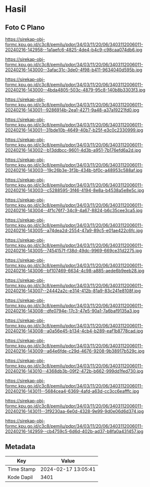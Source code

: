 # Hasil

## Foto C Plano

https://sirekap-obj-formc.kpu.go.id/c3c8/pemilu/pdpr/34/03/11/20/06/3403112006011-20240216-142958--1a1aefc6-4825-4de4-b4c9-c98caa074db6.jpg

https://sirekap-obj-formc.kpu.go.id/c3c8/pemilu/pdpr/34/03/11/20/06/3403112006011-20240216-143000--3afac31c-3de0-4f98-b411-9634040d595b.jpg

https://sirekap-obj-formc.kpu.go.id/c3c8/pemilu/pdpr/34/03/11/20/06/3403112006011-20240216-143000--4bda4805-503c-4879-95c8-140b8b3303f3.jpg

https://sirekap-obj-formc.kpu.go.id/c3c8/pemilu/pdpr/34/03/11/20/06/3403112006011-20240216-143001--9286914b-2ea1-4271-9a48-a37a19221fd0.jpg

https://sirekap-obj-formc.kpu.go.id/c3c8/pemilu/pdpr/34/03/11/20/06/3403112006011-20240216-143001--31bde10b-4649-40b7-b25f-e3c0c2330999.jpg

https://sirekap-obj-formc.kpu.go.id/c3c8/pemilu/pdpr/34/03/11/20/06/3403112006011-20240216-143002--b13ddbcc-9601-4d3b-a951-7b176efd6a2d.jpg

https://sirekap-obj-formc.kpu.go.id/c3c8/pemilu/pdpr/34/03/11/20/06/3403112006011-20240216-143003--19c26b3e-3f3b-434b-bf0c-a48953c588af.jpg

https://sirekap-obj-formc.kpu.go.id/c3c8/pemilu/pdpr/34/03/11/20/06/3403112006011-20240216-143003--c5288595-3f46-4194-8e8a-b4538a5e8e5c.jpg

https://sirekap-obj-formc.kpu.go.id/c3c8/pemilu/pdpr/34/03/11/20/06/3403112006011-20240216-143004--4f1c76f7-34c9-4a67-8824-b6c35cee3ca5.jpg

https://sirekap-obj-formc.kpu.go.id/c3c8/pemilu/pdpr/34/03/11/20/06/3403112006011-20240216-143005--a74dea2d-2554-47a9-89c5-e01ae422c6fc.jpg

https://sirekap-obj-formc.kpu.go.id/c3c8/pemilu/pdpr/34/03/11/20/06/3403112006011-20240216-143005--7454157f-f38d-49dc-9969-669ce31d2275.jpg

https://sirekap-obj-formc.kpu.go.id/c3c8/pemilu/pdpr/34/03/11/20/06/3403112006011-20240216-143006--bf107469-6634-4c98-a885-aede6b9eeb28.jpg

https://sirekap-obj-formc.kpu.go.id/c3c8/pemilu/pdpr/34/03/11/20/06/3403112006011-20240216-143007--24442a2c-e314-412b-81a9-83c241e8108f.jpg

https://sirekap-obj-formc.kpu.go.id/c3c8/pemilu/pdpr/34/03/11/20/06/3403112006011-20240216-143008--dfe0794e-17c3-47e5-90a1-7a6baf9135a3.jpg

https://sirekap-obj-formc.kpu.go.id/c3c8/pemilu/pdpr/34/03/11/20/06/3403112006011-20240216-143008--a0a56e45-b134-4cb4-b289-eaf1b8778cad.jpg

https://sirekap-obj-formc.kpu.go.id/c3c8/pemilu/pdpr/34/03/11/20/06/3403112006011-20240216-143009--a64e6fde-c29d-4676-9208-9b38917b529c.jpg

https://sirekap-obj-formc.kpu.go.id/c3c8/pemilu/pdpr/34/03/11/20/06/3403112006011-20240216-143010--4368db3b-09f2-472b-b662-999dd1fed730.jpg

https://sirekap-obj-formc.kpu.go.id/c3c8/pemilu/pdpr/34/03/11/20/06/3403112006011-20240216-143011--5684cea4-6369-4afd-a63d-cc3cc6eafffc.jpg

https://sirekap-obj-formc.kpu.go.id/c3c8/pemilu/pdpr/34/03/11/20/06/3403112006011-20240216-143011--3f9230aa-6e0d-4328-9e99-9d0e06d6d374.jpg

https://sirekap-obj-formc.kpu.go.id/c3c8/pemilu/pdpr/34/03/11/20/06/3403112006011-20240216-142959--cb4759c5-6d6d-402b-ad37-b8fa0a431457.jpg


## Metadata

| Key        | Value               |
| ---------- | ------------------- |
| Time Stamp | 2024-02-17 13:05:41 |
| Kode Dapil | 3401                |



